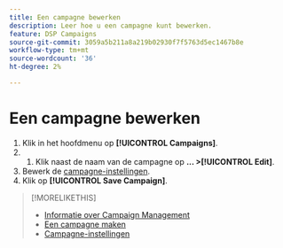```yaml
---
title: Een campagne bewerken
description: Leer hoe u een campagne kunt bewerken.
feature: DSP Campaigns
source-git-commit: 3059a5b211a8a219b02930f7f5763d5ec1467b8e
workflow-type: tm+mt
source-wordcount: '36'
ht-degree: 2%

---
```


# Een campagne bewerken

1. Klik in het hoofdmenu op **[!UICONTROL Campaigns]**.
1. 
   1. Klik naast de naam van de campagne op  **... >[!UICONTROL Edit]**.
1. Bewerk de [campagne-instellingen](campaign-settings.md).
1. Klik op **[!UICONTROL Save Campaign]**.

>[!MORELIKETHIS]
>
>* [Informatie over Campaign Management](campaign-about.md)
>* [Een campagne maken](campaign-create.md)
>* [Campagne-instellingen](campaign-settings.md)

